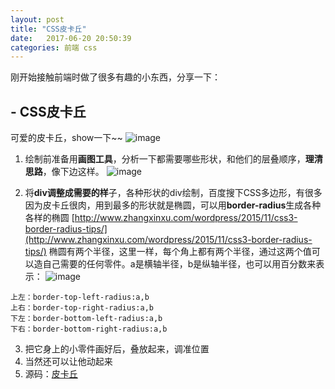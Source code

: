 ```yaml
---
layout: post
title: "CSS皮卡丘" 
date:   2017-06-20 20:50:39
categories: 前端 css
---
```

刚开始接触前端时做了很多有趣的小东西，分享一下：

##  - CSS皮卡丘
可爱的皮卡丘，show一下~~
![image](http://fairyrong.github.io/assets/皮卡丘.gif)

1. 绘制前准备用**画图工具**，分析一下都需要哪些形状，和他们的层叠顺序，**理清思路**，像下边这样。
![image](http://fairyrong.github.io/assets/131858qiiiaocc3ew1iwte.jpg)

2. 将**div调整成需要的样**子，各种形状的div绘制，百度搜下CSS多边形，有很多因为皮卡丘很肉，用到最多的形状就是椭圆，可以用**border-radius**生成各种各样的椭圆
[http://www.zhangxinxu.com/wordpress/2015/11/css3-border-radius-tips/](http://www.zhangxinxu.com/wordpress/2015/11/css3-border-radius-tips/)
椭圆有两个半径，这里一样，每个角上都有两个半径，通过这两个值可以造自己需要的任何零件。a是横轴半径，b是纵轴半径，也可以用百分数来表示：
![image](http://fairyrong.github.io/assets/144117x0ks0bo644ks6jjl.png)
```
上左：border-top-left-radius:a,b
上右：border-top-right-radius:a,b
下左：border-bottom-left-radius:a,b
下右：border-bottom-right-radius:a,b 
```
3. 把它身上的小零件画好后，叠放起来，调准位置
4. 当然还可以让他动起来
5. 源码：[皮卡丘](https://www.qdfuns.com/article/20121/5d7b923df009758a347b6a5e64153c42.html)
